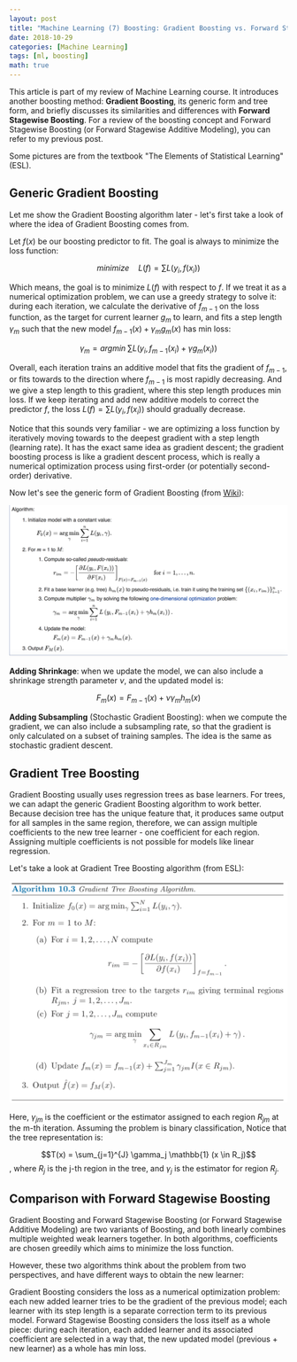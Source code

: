 ```yaml
---
layout: post
title: "Machine Learning (7) Boosting: Gradient Boosting vs. Forward Stagewise Boosting"
date: 2018-10-29
categories: [Machine Learning]
tags: [ml, boosting]
math: true
---
```


This article is part of my review of Machine Learning course. It introduces another boosting method: **Gradient Boosting**, its generic form and tree form, and briefly discusses its similarities and differences with **Forward Stagewise Boosting**. For a review of the boosting concept and Forward Stagewise Boosting (or Forward Stagewise Additive Modeling), you can refer to my previous post.

Some pictures are from the textbook "The Elements of Statistical Learning" (ESL).

## Generic Gradient Boosting

Let me show the Gradient Boosting algorithm later - let's first take a look of where the idea of Gradient Boosting comes from.

Let $f(x)$ be our boosting predictor to fit. The goal is always to minimize the loss function:

$$minimize \quad L(f) = \sum L(y_i, f(x_i))$$

Which means, the goal is to minimize $L(f)$ with respect to $f$. If we treat it as a numerical optimization problem, we can use a greedy strategy to solve it: during each iteration, we calculate the  derivative of $f_{m-1}$ on the loss function, as the target for current learner $g_m$ to learn, and fits a step length $\gamma_m$ such that the new model $f_{m-1}(x) + \gamma_m g_m(x)$ has min loss:

$$\gamma_m = argmin \; \sum L(y_i, f_{m-1}(x_i) + \gamma g_m(x_i))$$

Overall, each iteration trains an additive model that fits the gradient of $f_{m-1}$, or fits towards to the direction where $f_{m-1}$ is most rapidly decreasing. And we give a step length to this gradient, where this step length produces min loss. If we keep iterating and add new additive models to correct the predictor $f$, the loss  $L(f) = \sum L(y_i, f(x_i))$ should gradually decrease.

Notice that this sounds very familiar - we are optimizing a loss function by iteratively moving towards to the deepest gradient with a step length (learning rate). It has the exact same idea as gradient descent; the gradient boosting process is like a gradient descent process, which is really a numerical optimization process using first-order (or potentially second-order) derivative.

Now let's see the generic form of Gradient Boosting (from [Wiki](https://en.wikipedia.org/wiki/Gradient_boosting#Algorithm)):

![generic-boosting](/assets/img/legacy/gradient-boosting.png)

**Adding Shrinkage**: when we update the model, we can also include a shrinkage strength parameter $\nu$, and the updated model is:

$$F_m(x) = F_{m-1}(x) + \nu \gamma_m h_m(x)$$

**Adding Subsampling** (Stochastic Gradient Boosting): when we compute the gradient, we can also include a subsampling rate, so that the gradient is only calculated on a subset of training samples. The idea is the same as stochastic gradient descent.

## Gradient Tree Boosting

Gradient Boosting usually uses regression trees as base learners. For trees, we can adapt the generic Gradient Boosting algorithm to work better. Because decision tree has the unique feature that, it produces same output for all samples in the same region, therefore, we can assign multiple coefficients to the new tree learner - one coefficient for each region. Assigning multiple coefficients is not possible for models like linear regression.

Let's take a look at Gradient Tree Boosting algorithm (from ESL):

![generic-boosting](/assets/img/legacy/gradient-boosting-tree.png)

Here, $\gamma_{jm}$ is the coefficient or the estimator assigned to each region $R_{jm}$ at the m-th iteration. Assuming the problem is binary classification, Notice that the tree representation is:

$$T(x) = \sum_{j=1}^{J} \gamma_j \mathbb{1} (x \in R_j)$$, where $R_j$ is the j-th region in the tree, and $\gamma_{j}$ is the estimator for region $R_j$.

## Comparison with Forward Stagewise Boosting

Gradient Boosting and Forward Stagewise Boosting (or Forward Stagewise Additive Modeling) are two variants of Boosting, and both linearly combines multiple weighted weak learners together. In both algorithms, coefficients are chosen greedily which aims to minimize the loss function.

However, these two algorithms think about the problem from two perspectives, and have different ways to obtain the new learner:

Gradient Boosting considers the loss as a numerical optimization problem: each new added learner tries to be the gradient of the previous model; each learner with its step length is a separate correction term to its previous model.
Forward Stagewise Boosting considers the loss itself as a whole piece: during each iteration, each added learner and its associated coefficient are selected in a way that, the new updated model (previous + new learner) as a whole has min loss.
